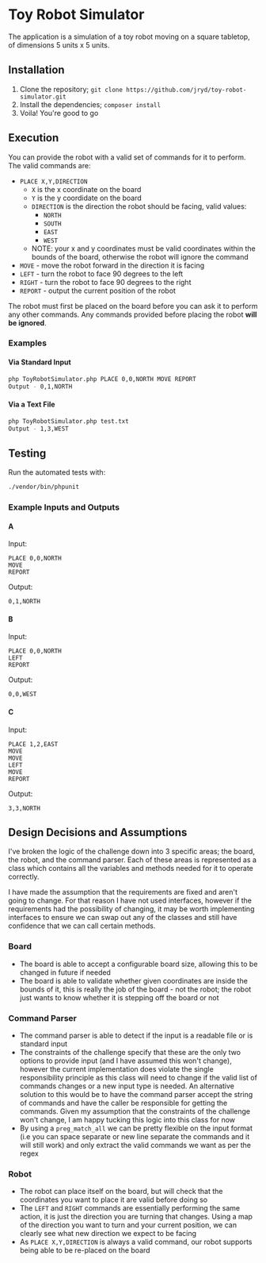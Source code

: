 # Toy Robot Simulator
The application is a simulation of a toy robot moving on a square tabletop, of dimensions 5 units x 5 units.

## Installation
1. Clone the repository; `git clone https://github.com/jryd/toy-robot-simulator.git`
2. Install the dependencies; `composer install`
3. Voila! You're good to go

## Execution

You can provide the robot with a valid set of commands for it to perform.
The valid commands are:
* `PLACE X,Y,DIRECTION`
  * `X` is the x coordinate on the board
  * `Y` is the y coordidate on the board
  * `DIRECTION` is the direction the robot should be facing, valid values:
    * `NORTH`
    * `SOUTH`
    * `EAST`
    * `WEST`
  * NOTE: your x and y coordinates must be valid coordinates within the bounds of the board, otherwise the robot will ignore the command
* `MOVE` - move the robot forward in the direction it is facing
* `LEFT` - turn the robot to face 90 degrees to the left
* `RIGHT` - turn the robot to face 90 degrees to the right
* `REPORT` - output the current position of the robot

The robot must first be placed on the board before you can ask it to perform any other commands. Any commands provided before placing the robot **will be ignored**.

### Examples

#### Via Standard Input

``` bash
php ToyRobotSimulator.php PLACE 0,0,NORTH MOVE REPORT
Output - 0,1,NORTH
```

#### Via a Text File
``` bash
php ToyRobotSimulator.php test.txt
Output - 1,3,WEST
```

## Testing

Run the automated tests with:

``` bash
./vendor/bin/phpunit
```

### Example Inputs and Outputs

#### A
Input:
```
PLACE 0,0,NORTH
MOVE
REPORT
```

Output:
```
0,1,NORTH
```

#### B
Input:
```
PLACE 0,0,NORTH
LEFT
REPORT
```

Output:
```
0,0,WEST
```

#### C
Input:
```
PLACE 1,2,EAST
MOVE
MOVE
LEFT
MOVE
REPORT
```

Output:
```
3,3,NORTH
```

## Design Decisions and Assumptions

I've broken the logic of the challenge down into 3 specific areas; the board, the robot, and the command parser.
Each of these areas is represented as a class which contains all the variables and methods needed for it to operate correctly.

I have made the assumption that the requirements are fixed and aren't going to change. For that reason I have not used interfaces, however if the requirements had the possibility of changing, it may be worth implementing interfaces to ensure we can swap out any of the classes and still have confidence that we can call certain methods.

### Board
* The board is able to accept a configurable board size, allowing this to be changed in future if needed
* The board is able to validate whether given coordinates are inside the bounds of it, this is really the job of the board - not the robot; the robot just wants to know whether it is stepping off the board or not

### Command Parser
* The command parser is able to detect if the input is a readable file or is standard input
* The constraints of the challenge specify that these are the only two options to provide input (and I have assumed this won't change), however the current implementation does violate the single responsibility principle as this class will need to change if the valid list of commands changes or a new input type is needed.
  An alternative solution to this would be to have the command parser accept the string of commands and have the caller be responsible for getting the commands.
  Given my assumption that the constraints of the challenge won't change, I am happy tucking this logic into this class for now
* By using a `preg_match_all` we can be pretty flexible on the input format (i.e you can space separate or new line separate the commands and it will still work) and only extract the valid commands we want as per the regex

### Robot
* The robot can place itself on the board, but will check that the coordinates you want to place it are valid before doing so
* The `LEFT` and `RIGHT` commands are essentially performing the same action, it is just the direction you are turning that changes.
  Using a map of the direction you want to turn and your current position, we can clearly see what new direction we expect to be facing
* As `PLACE X,Y,DIRECTION` is always a valid command, our robot supports being able to be re-placed on the board
